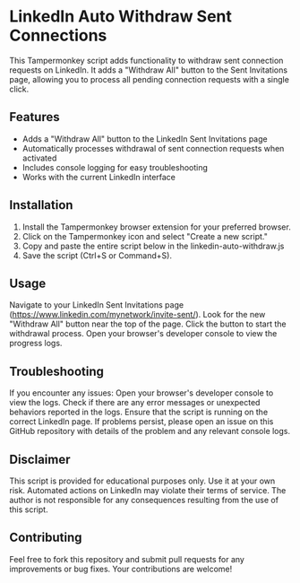 # LinkedIn Auto Withdraw Sent Connections

This Tampermonkey script adds functionality to withdraw sent connection requests on LinkedIn. It adds a "Withdraw All" button to the Sent Invitations page, allowing you to process all pending connection requests with a single click.

## Features

- Adds a "Withdraw All" button to the LinkedIn Sent Invitations page
- Automatically processes withdrawal of sent connection requests when activated
- Includes console logging for easy troubleshooting
- Works with the current LinkedIn interface

## Installation

1. Install the Tampermonkey browser extension for your preferred browser.
2. Click on the Tampermonkey icon and select "Create a new script."
3. Copy and paste the entire script below in the linkedin-auto-withdraw.js
4. Save the script (Ctrl+S or Command+S).

## Usage

Navigate to your LinkedIn Sent Invitations page (https://www.linkedin.com/mynetwork/invite-sent/).
Look for the new "Withdraw All" button near the top of the page.
Click the button to start the withdrawal process.
Open your browser's developer console to view the progress logs.

## Troubleshooting

If you encounter any issues:
Open your browser's developer console to view the logs.
Check if there are any error messages or unexpected behaviors reported in the logs.
Ensure that the script is running on the correct LinkedIn page.
If problems persist, please open an issue on this GitHub repository with details of the problem and any relevant console logs.

## Disclaimer
This script is provided for educational purposes only. Use it at your own risk. Automated actions on LinkedIn may violate their terms of service. The author is not responsible for any consequences resulting from the use of this script.
## Contributing
Feel free to fork this repository and submit pull requests for any improvements or bug fixes. Your contributions are welcome!

